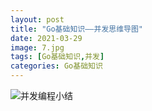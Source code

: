 ```yaml
---
layout: post
title: "Go基础知识——并发思维导图"
date: 2021-03-29
image: 7.jpg
tags: [Go基础知识,并发]
categories: Go基础知识
---
```




![并发编程小结](C:\Users\10260684.ZTE\Desktop\并发编程小结.png)
